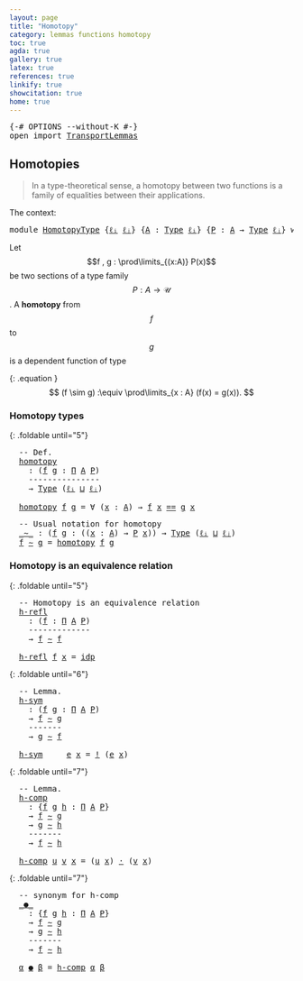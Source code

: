 ```yaml
---
layout: page
title: "Homotopy"
category: lemmas functions homotopy
toc: true
agda: true
gallery: true
latex: true
references: true
linkify: true
showcitation: true
home: true
---
```


<div class="hide" >
<pre class="Agda">
<a id="218" class="Symbol">{-#</a> <a id="222" class="Keyword">OPTIONS</a> <a id="230" class="Pragma">--without-K</a> <a id="242" class="Symbol">#-}</a>
<a id="246" class="Keyword">open</a> <a id="251" class="Keyword">import</a> <a id="258" href="TransportLemmas.html" class="Module">TransportLemmas</a>
</pre>
</div>

## Homotopies

> In a type-theoretical sense, a homotopy between two
> functions is a family of equalities between their applications.

The context:
<pre class="Agda">
<a id="455" class="Keyword">module</a> <a id="462" href="HomotopyType.html" class="Module">HomotopyType</a> <a id="475" class="Symbol">{</a><a id="476" href="HomotopyType.html#476" class="Bound">ℓᵢ</a> <a id="479" href="HomotopyType.html#479" class="Bound">ℓⱼ</a><a id="481" class="Symbol">}</a> <a id="483" class="Symbol">{</a><a id="484" href="HomotopyType.html#484" class="Bound">A</a> <a id="486" class="Symbol">:</a> <a id="488" href="Intro.html#1813" class="Function">Type</a> <a id="493" href="HomotopyType.html#476" class="Bound">ℓᵢ</a><a id="495" class="Symbol">}</a> <a id="497" class="Symbol">{</a><a id="498" href="HomotopyType.html#498" class="Bound">P</a> <a id="500" class="Symbol">:</a> <a id="502" href="HomotopyType.html#484" class="Bound">A</a> <a id="504" class="Symbol">→</a> <a id="506" href="Intro.html#1813" class="Function">Type</a> <a id="511" href="HomotopyType.html#479" class="Bound">ℓⱼ</a><a id="513" class="Symbol">}</a> <a id="515" class="Keyword">where</a>
</pre>

Let $$f , g : \prod\limits_{(x:A)} P(x)$$ be two sections of a
type family $$P : A \to \mathcal{U}$$. A **homotopy** from $$f$$ to $$g$$
is a dependent function of type

{: .equation }
  $$ (f \sim g) :\equiv \prod\limits_{x : A} (f(x) = g(x)). $$


### Homotopy types

{: .foldable until="5"}
<pre class="Agda">
  <a id="842" class="Comment">-- Def.</a>
  <a id="homotopy"></a><a id="852" href="HomotopyType.html#852" class="Function">homotopy</a>
    <a id="865" class="Symbol">:</a> <a id="867" class="Symbol">(</a><a id="868" href="HomotopyType.html#868" class="Bound">f</a> <a id="870" href="HomotopyType.html#870" class="Bound">g</a> <a id="872" class="Symbol">:</a> <a id="874" href="BasicTypes.html#1883" class="Function">Π</a> <a id="876" href="HomotopyType.html#484" class="Bound">A</a> <a id="878" href="HomotopyType.html#498" class="Bound">P</a><a id="879" class="Symbol">)</a>
    <a id="885" class="Comment">---------------</a>
    <a id="905" class="Symbol">→</a> <a id="907" href="Intro.html#1813" class="Function">Type</a> <a id="912" class="Symbol">(</a><a id="913" href="HomotopyType.html#476" class="Bound">ℓᵢ</a> <a id="916" href="Agda.Primitive.html#657" class="Primitive Operator">⊔</a> <a id="918" href="HomotopyType.html#479" class="Bound">ℓⱼ</a><a id="920" class="Symbol">)</a>

  <a id="925" href="HomotopyType.html#852" class="Function">homotopy</a> <a id="934" href="HomotopyType.html#934" class="Bound">f</a> <a id="936" href="HomotopyType.html#936" class="Bound">g</a> <a id="938" class="Symbol">=</a> <a id="940" class="Symbol">∀</a> <a id="942" class="Symbol">(</a><a id="943" href="HomotopyType.html#943" class="Bound">x</a> <a id="945" class="Symbol">:</a> <a id="947" href="HomotopyType.html#484" class="Bound">A</a><a id="948" class="Symbol">)</a> <a id="950" class="Symbol">→</a> <a id="952" href="HomotopyType.html#934" class="Bound">f</a> <a id="954" href="HomotopyType.html#943" class="Bound">x</a> <a id="956" href="BasicTypes.html#4294" class="Datatype Operator">==</a> <a id="959" href="HomotopyType.html#936" class="Bound">g</a> <a id="961" href="HomotopyType.html#943" class="Bound">x</a>
</pre>

<pre class="Agda">
  <a id="990" class="Comment">-- Usual notation for homotopy</a>
  <a id="_∼_"></a><a id="1023" href="HomotopyType.html#1023" class="Function Operator">_∼_</a> <a id="1027" class="Symbol">:</a> <a id="1029" class="Symbol">(</a><a id="1030" href="HomotopyType.html#1030" class="Bound">f</a> <a id="1032" href="HomotopyType.html#1032" class="Bound">g</a> <a id="1034" class="Symbol">:</a> <a id="1036" class="Symbol">((</a><a id="1038" href="HomotopyType.html#1038" class="Bound">x</a> <a id="1040" class="Symbol">:</a> <a id="1042" href="HomotopyType.html#484" class="Bound">A</a><a id="1043" class="Symbol">)</a> <a id="1045" class="Symbol">→</a> <a id="1047" href="HomotopyType.html#498" class="Bound">P</a> <a id="1049" href="HomotopyType.html#1038" class="Bound">x</a><a id="1050" class="Symbol">))</a> <a id="1053" class="Symbol">→</a> <a id="1055" href="Intro.html#1813" class="Function">Type</a> <a id="1060" class="Symbol">(</a><a id="1061" href="HomotopyType.html#476" class="Bound">ℓᵢ</a> <a id="1064" href="Agda.Primitive.html#657" class="Primitive Operator">⊔</a> <a id="1066" href="HomotopyType.html#479" class="Bound">ℓⱼ</a><a id="1068" class="Symbol">)</a>
  <a id="1072" href="HomotopyType.html#1072" class="Bound">f</a> <a id="1074" href="HomotopyType.html#1023" class="Function Operator">∼</a> <a id="1076" href="HomotopyType.html#1076" class="Bound">g</a> <a id="1078" class="Symbol">=</a> <a id="1080" href="HomotopyType.html#852" class="Function">homotopy</a> <a id="1089" href="HomotopyType.html#1072" class="Bound">f</a> <a id="1091" href="HomotopyType.html#1076" class="Bound">g</a>
</pre>



### Homotopy is an equivalence relation


{: .foldable until="5"}
<pre class="Agda">
  <a id="1188" class="Comment">-- Homotopy is an equivalence relation</a>
  <a id="h-refl"></a><a id="1229" href="HomotopyType.html#1229" class="Function">h-refl</a>
    <a id="1240" class="Symbol">:</a> <a id="1242" class="Symbol">(</a><a id="1243" href="HomotopyType.html#1243" class="Bound">f</a> <a id="1245" class="Symbol">:</a> <a id="1247" href="BasicTypes.html#1883" class="Function">Π</a> <a id="1249" href="HomotopyType.html#484" class="Bound">A</a> <a id="1251" href="HomotopyType.html#498" class="Bound">P</a><a id="1252" class="Symbol">)</a>
    <a id="1258" class="Comment">-------------</a>
    <a id="1276" class="Symbol">→</a> <a id="1278" href="HomotopyType.html#1243" class="Bound">f</a> <a id="1280" href="HomotopyType.html#1023" class="Function Operator">∼</a> <a id="1282" href="HomotopyType.html#1243" class="Bound">f</a>

  <a id="1287" href="HomotopyType.html#1229" class="Function">h-refl</a> <a id="1294" href="HomotopyType.html#1294" class="Bound">f</a> <a id="1296" href="HomotopyType.html#1296" class="Bound">x</a> <a id="1298" class="Symbol">=</a> <a id="1300" href="BasicTypes.html#4349" class="InductiveConstructor">idp</a>
</pre>

{: .foldable until="6"}
<pre class="Agda">
  <a id="1355" class="Comment">-- Lemma.</a>
  <a id="h-sym"></a><a id="1367" href="HomotopyType.html#1367" class="Function">h-sym</a>
    <a id="1377" class="Symbol">:</a> <a id="1379" class="Symbol">(</a><a id="1380" href="HomotopyType.html#1380" class="Bound">f</a> <a id="1382" href="HomotopyType.html#1382" class="Bound">g</a> <a id="1384" class="Symbol">:</a> <a id="1386" href="BasicTypes.html#1883" class="Function">Π</a> <a id="1388" href="HomotopyType.html#484" class="Bound">A</a> <a id="1390" href="HomotopyType.html#498" class="Bound">P</a><a id="1391" class="Symbol">)</a>
    <a id="1397" class="Symbol">→</a> <a id="1399" href="HomotopyType.html#1380" class="Bound">f</a> <a id="1401" href="HomotopyType.html#1023" class="Function Operator">∼</a> <a id="1403" href="HomotopyType.html#1382" class="Bound">g</a>
    <a id="1409" class="Comment">-------</a>
    <a id="1421" class="Symbol">→</a> <a id="1423" href="HomotopyType.html#1382" class="Bound">g</a> <a id="1425" href="HomotopyType.html#1023" class="Function Operator">∼</a> <a id="1427" href="HomotopyType.html#1380" class="Bound">f</a>

  <a id="1432" href="HomotopyType.html#1367" class="Function">h-sym</a> <a id="1438" class="Symbol">_</a> <a id="1440" class="Symbol">_</a> <a id="1442" href="HomotopyType.html#1442" class="Bound">e</a> <a id="1444" href="HomotopyType.html#1444" class="Bound">x</a> <a id="1446" class="Symbol">=</a> <a id="1448" href="BasicFunctions.html#4309" class="Function Operator">!</a> <a id="1450" class="Symbol">(</a><a id="1451" href="HomotopyType.html#1442" class="Bound">e</a> <a id="1453" href="HomotopyType.html#1444" class="Bound">x</a><a id="1454" class="Symbol">)</a>
</pre>

{: .foldable until="7"}
<pre class="Agda">
  <a id="1507" class="Comment">-- Lemma.</a>
  <a id="h-comp"></a><a id="1519" href="HomotopyType.html#1519" class="Function">h-comp</a>
    <a id="1530" class="Symbol">:</a> <a id="1532" class="Symbol">{</a><a id="1533" href="HomotopyType.html#1533" class="Bound">f</a> <a id="1535" href="HomotopyType.html#1535" class="Bound">g</a> <a id="1537" href="HomotopyType.html#1537" class="Bound">h</a> <a id="1539" class="Symbol">:</a> <a id="1541" href="BasicTypes.html#1883" class="Function">Π</a> <a id="1543" href="HomotopyType.html#484" class="Bound">A</a> <a id="1545" href="HomotopyType.html#498" class="Bound">P</a><a id="1546" class="Symbol">}</a>
    <a id="1552" class="Symbol">→</a> <a id="1554" href="HomotopyType.html#1533" class="Bound">f</a> <a id="1556" href="HomotopyType.html#1023" class="Function Operator">∼</a> <a id="1558" href="HomotopyType.html#1535" class="Bound">g</a>
    <a id="1564" class="Symbol">→</a> <a id="1566" href="HomotopyType.html#1535" class="Bound">g</a> <a id="1568" href="HomotopyType.html#1023" class="Function Operator">∼</a> <a id="1570" href="HomotopyType.html#1537" class="Bound">h</a>
    <a id="1576" class="Comment">-------</a>
    <a id="1588" class="Symbol">→</a> <a id="1590" href="HomotopyType.html#1533" class="Bound">f</a> <a id="1592" href="HomotopyType.html#1023" class="Function Operator">∼</a> <a id="1594" href="HomotopyType.html#1537" class="Bound">h</a>

  <a id="1599" href="HomotopyType.html#1519" class="Function">h-comp</a> <a id="1606" href="HomotopyType.html#1606" class="Bound">u</a> <a id="1608" href="HomotopyType.html#1608" class="Bound">v</a> <a id="1610" href="HomotopyType.html#1610" class="Bound">x</a> <a id="1612" class="Symbol">=</a> <a id="1614" class="Symbol">(</a><a id="1615" href="HomotopyType.html#1606" class="Bound">u</a> <a id="1617" href="HomotopyType.html#1610" class="Bound">x</a><a id="1618" class="Symbol">)</a> <a id="1620" href="BasicFunctions.html#3903" class="Function Operator">·</a> <a id="1622" class="Symbol">(</a><a id="1623" href="HomotopyType.html#1608" class="Bound">v</a> <a id="1625" href="HomotopyType.html#1610" class="Bound">x</a><a id="1626" class="Symbol">)</a>
</pre>

{: .foldable until="7"}
<pre class="Agda">
  <a id="1679" class="Comment">-- synonym for h-comp</a>
  <a id="_●_"></a><a id="1703" href="HomotopyType.html#1703" class="Function Operator">_●_</a>
    <a id="1711" class="Symbol">:</a> <a id="1713" class="Symbol">{</a><a id="1714" href="HomotopyType.html#1714" class="Bound">f</a> <a id="1716" href="HomotopyType.html#1716" class="Bound">g</a> <a id="1718" href="HomotopyType.html#1718" class="Bound">h</a> <a id="1720" class="Symbol">:</a> <a id="1722" href="BasicTypes.html#1883" class="Function">Π</a> <a id="1724" href="HomotopyType.html#484" class="Bound">A</a> <a id="1726" href="HomotopyType.html#498" class="Bound">P</a><a id="1727" class="Symbol">}</a>
    <a id="1733" class="Symbol">→</a> <a id="1735" href="HomotopyType.html#1714" class="Bound">f</a> <a id="1737" href="HomotopyType.html#1023" class="Function Operator">∼</a> <a id="1739" href="HomotopyType.html#1716" class="Bound">g</a>
    <a id="1745" class="Symbol">→</a> <a id="1747" href="HomotopyType.html#1716" class="Bound">g</a> <a id="1749" href="HomotopyType.html#1023" class="Function Operator">∼</a> <a id="1751" href="HomotopyType.html#1718" class="Bound">h</a>
    <a id="1757" class="Comment">-------</a>
    <a id="1769" class="Symbol">→</a> <a id="1771" href="HomotopyType.html#1714" class="Bound">f</a> <a id="1773" href="HomotopyType.html#1023" class="Function Operator">∼</a> <a id="1775" href="HomotopyType.html#1718" class="Bound">h</a>

  <a id="1780" href="HomotopyType.html#1780" class="Bound">α</a> <a id="1782" href="HomotopyType.html#1703" class="Function Operator">●</a> <a id="1784" href="HomotopyType.html#1784" class="Bound">β</a> <a id="1786" class="Symbol">=</a> <a id="1788" href="HomotopyType.html#1519" class="Function">h-comp</a> <a id="1795" href="HomotopyType.html#1780" class="Bound">α</a> <a id="1797" href="HomotopyType.html#1784" class="Bound">β</a>
</pre>
